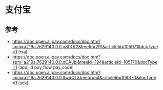 # 支付宝

## 参考
- https://doc.open.alipay.com/docs/doc.htm?spm=a219a.7629140.0.0.g80Of2&treeId=291&articleId=105971&docType=1 (rsa)
- https://doc.open.alipay.com/docs/doc.htm?spm=a219a.7629140.0.0.oCAJbj&treeId=194&articleId=105170&docType=1 (app_id pay_flow pay_code)
- https://doc.open.alipay.com/docs/doc.htm?spm=a219a.7629140.0.0.tIwdQL&treeId=54&articleId=106370&docType=1 (sdk)





